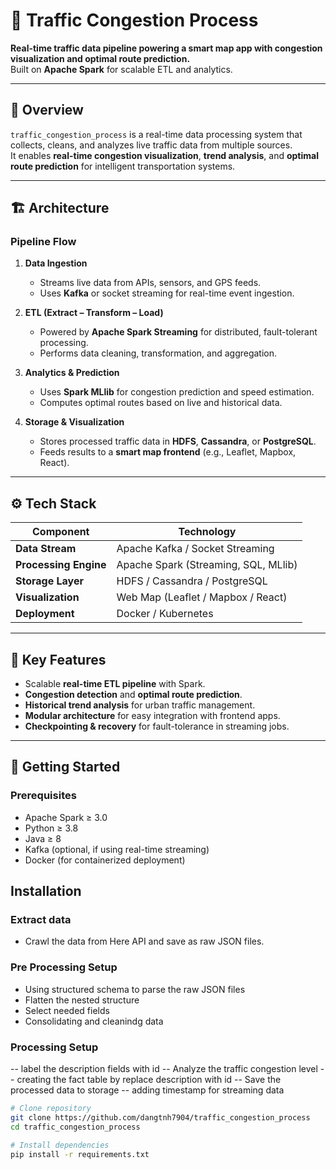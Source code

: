# 🚦 Traffic Congestion Process

**Real-time traffic data pipeline powering a smart map app with congestion visualization and optimal route prediction.**  
Built on **Apache Spark** for scalable ETL and analytics.

---

## 📘 Overview

`traffic_congestion_process` is a real-time data processing system that collects, cleans, and analyzes live traffic data from multiple sources.  
It enables **real-time congestion visualization**, **trend analysis**, and **optimal route prediction** for intelligent transportation systems.

---

## 🏗️ Architecture

### Pipeline Flow

1. **Data Ingestion**
   - Streams live data from APIs, sensors, and GPS feeds.
   - Uses **Kafka** or socket streaming for real-time event ingestion.

2. **ETL (Extract – Transform – Load)**
   - Powered by **Apache Spark Streaming** for distributed, fault-tolerant processing.
   - Performs data cleaning, transformation, and aggregation.

3. **Analytics & Prediction**
   - Uses **Spark MLlib** for congestion prediction and speed estimation.
   - Computes optimal routes based on live and historical data.

4. **Storage & Visualization**
   - Stores processed traffic data in **HDFS**, **Cassandra**, or **PostgreSQL**.
   - Feeds results to a **smart map frontend** (e.g., Leaflet, Mapbox, React).

---

## ⚙️ Tech Stack

| Component | Technology |
|------------|-------------|
| **Data Stream** | Apache Kafka / Socket Streaming |
| **Processing Engine** | Apache Spark (Streaming, SQL, MLlib) |
| **Storage Layer** | HDFS / Cassandra / PostgreSQL |
| **Visualization** | Web Map (Leaflet / Mapbox / React) |
| **Deployment** | Docker / Kubernetes |

---

## 🧠 Key Features

- Scalable **real-time ETL pipeline** with Spark.  
- **Congestion detection** and **optimal route prediction**.  
- **Historical trend analysis** for urban traffic management.  
- **Modular architecture** for easy integration with frontend apps.  
- **Checkpointing & recovery** for fault-tolerance in streaming jobs.

---

## 🚀 Getting Started

### Prerequisites

- Apache Spark ≥ 3.0  
- Python ≥ 3.8  
- Java ≥ 8  
- Kafka (optional, if using real-time streaming)  
- Docker (for containerized deployment)

## Installation

### Extract data

- Crawl the data from Here API and save as raw JSON files.

### Pre Processing Setup

- Using structured schema to parse the raw JSON files
- Flatten the nested structure
- Select needed fields
- Consolidating and cleanindg data

### Processing Setup

-- label the description fields with id
-- Analyze the traffic congestion level
-- creating the fact table by replace description with id
-- Save the processed data to storage
-- adding timestamp for streaming data

```bash
# Clone repository
git clone https://github.com/dangtnh7904/traffic_congestion_process
cd traffic_congestion_process

# Install dependencies
pip install -r requirements.txt

